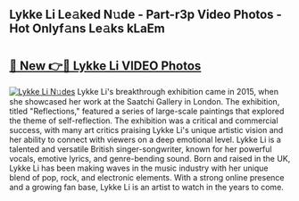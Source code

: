 ## Lykke Li Le𝚊ked N𝚞de - Part-r3p Video Photos - Hot Onlyf𝚊ns Le𝚊ks kLaEm

# <h2><a href="http://ac37217.deff.icu/?id=Lykke+Li">🔗 New 👉🔴 Lykke Li VIDEO Photos</a></h2>

[![Lykke Li N𝚞des](https://i.imgur.com/rIISA9y.gif)](http://ac37217.deff.icu/?id=Lykke+Li)
Lykke Li's breakthrough exhibition came in 2015, when she showcased her work at the Saatchi Gallery in London. The exhibition, titled "Reflections," featured a series of large-scale paintings that explored the theme of self-reflection. The exhibition was a critical and commercial success, with many art critics praising Lykke Li's unique artistic vision and her ability to connect with viewers on a deep emotional level. Lykke Li is a talented and versatile British singer-songwriter, known for her powerful vocals, emotive lyrics, and genre-bending sound. Born and raised in the UK, Lykke Li has been making waves in the music industry with her unique blend of pop, rock, and electronic elements. With a strong online presence and a growing fan base, Lykke Li is an artist to watch in the years to come.
